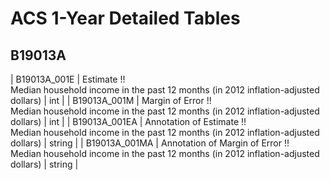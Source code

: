 # ACS 1-Year Detailed Tables

## B19013A

| B19013A_001E | Estimate !!<br>Median household income in the past 12 months (in 2012 inflation-adjusted dollars) | int |
| B19013A_001M | Margin of Error !!<br>Median household income in the past 12 months (in 2012 inflation-adjusted dollars) | int |
| B19013A_001EA | Annotation of Estimate !!<br>Median household income in the past 12 months (in 2012 inflation-adjusted dollars) | string |
| B19013A_001MA | Annotation of Margin of Error !!<br>Median household income in the past 12 months (in 2012 inflation-adjusted dollars) | string |


